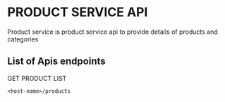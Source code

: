 # PRODUCT SERVICE API
Product service is product service api to provide details of products and categories



## List of Apis endpoints

GET PRODUCT LIST
``` API
<host-name>/products

```
